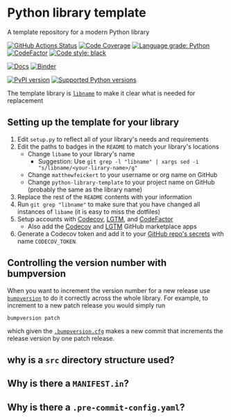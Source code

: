 # Python library template

A template repository for a modern Python library

[![GitHub Actions Status](https://github.com/matthewfeickert/python-library-template/workflows/CI/CD/badge.svg)](https://github.com/matthewfeickert/python-library-template/actions)
[![Code Coverage](https://codecov.io/gh/matthewfeickert/Python-library-template/graph/badge.svg?branch=master)](https://codecov.io/gh/matthewfeickert/Python-library-template?branch=master)
[![Language grade: Python](https://img.shields.io/lgtm/grade/python/g/matthewfeickert/Python-library-template.svg?logo=lgtm&logoWidth=18)](https://lgtm.com/projects/g/matthewfeickert/Python-library-template/latest/files/)
[![CodeFactor](https://www.codefactor.io/repository/github/matthewfeickert/Python-library-template/badge)](https://www.codefactor.io/repository/github/matthewfeickert/Python-library-template)
[![Code style: black](https://img.shields.io/badge/code%20style-black-000000.svg)](https://github.com/psf/black)

[![Docs](https://img.shields.io/badge/docs-master-blue.svg)](https://matthewfeickert.github.io/python-library-template)
[![Binder](https://mybinder.org/badge_logo.svg)](https://mybinder.org/v2/gh/matthewfeickert/python-library-template/master)

<!-- Here libname should be replaced with your library's name on PyPI  -->
[![PyPI version](https://badge.fury.io/py/libname.svg)](https://badge.fury.io/py/libname)
[![Supported Python versions](https://img.shields.io/pypi/pyversions/libname.svg)](https://pypi.org/project/libname/)

The template library is [`libname`](https://github.com/matthewfeickert/Python-library-template/search?q=libname&unscoped_q=libname) to make it clear what is needed for replacement

## Setting up the template for your library

1. Edit `setup.py` to reflect all of your library's needs and requirements
2. Edit the paths to badges in the `README` to match your library's locations
   - Change `libame` to your library's name
      - Suggestion: Use `git grep -l "libname" | xargs sed -i "s/libname/<your-lirary-name>/g"`
   - Change `matthewfeickert` to your username or org name on GitHub
   - Change `python-library-template` to your project name on GitHub (probably the same as the library name)
3. Replace the rest of the `README` contents with your information
4. Run `git grep "libname"` to make sure that you have changed all instances of `libame` (it is easy to miss the dotfiles)
5. Setup accounts with [Codecov](https://codecov.io/), [LGTM](https://lgtm.com/), and [CodeFactor](https://www.codefactor.io/)
   - Also add the [Codecov](https://github.com/marketplace/codecov) and [LGTM](https://github.com/marketplace/lgtm) GitHub marketplace apps
6. Generate a Codecov token and add it to your [GitHub repo's secrets](https://help.github.com/en/actions/automating-your-workflow-with-github-actions/contexts-and-expression-syntax-for-github-actions#contexts) with name `CODECOV_TOKEN`

## Controlling the version number with bumpversion

When you want to increment the version number for a new release use [`bumpversion`](https://github.com/peritus/bumpversion) to do it correctly across the whole library.
For example, to increment to a new patch release you would simply run

```
bumpversion patch
```

which given the [`.bumpversion.cfg`](https://github.com/matthewfeickert/Python-library-template/blob/master/.bumpversion.cfg) makes a new commit that increments the release version by one patch release.

## why is a `src` directory structure used?

## Why is there a `MANIFEST.in`?

## Why is there a `.pre-commit-config.yaml`?
